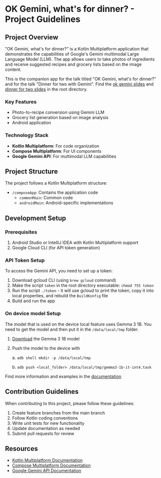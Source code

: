 # OK Gemini, what's for dinner? - Project Guidelines

## Project Overview

"OK Gemini, what's for dinner?" is a Kotlin Multiplatform application that demonstrates the capabilities of Google's Gemini multimodal Large Language Model (LLM). The app allows users to take photos of ingredients and receive suggested recipes and grocery lists based on the image content.

This is the companion app for the talk titled "OK Gemini, what's for dinner?" and for the talk "Dinner for two with Gemini". Find the [ok gemini slides](ok_gemini_slides.pdf) and [dinner for two slides](dinner_for_two.pdf) in the root directory.

### Key Features
- Photo-to-recipe conversion using Gemini LLM
- Grocery list generation based on image analysis
- Android application

### Technology Stack
- **Kotlin Multiplatform**: For code organization
- **Compose Multiplatform**: For UI components
- **Google Gemini API**: For multimodal LLM capabilities

## Project Structure

The project follows a Kotlin Multiplatform structure:

- `/composeApp`: Contains the application code
  - `commonMain`: Common code
  - `androidMain`: Android-specific implementations

## Development Setup

### Prerequisites
1. Android Studio or IntelliJ IDEA with Kotlin Multiplatform support
2. Google Cloud CLI (for API token generation)

### API Token Setup
To access the Gemini API, you need to set up a token:
1. Download gcloud CLI (using `brew gcloud` command)
2. Make the script `token` in the root directory executable: `chmod 755 token`
3. Run the script `./token` - it will use gcloud to print the token, copy it into local properties, and rebuild the `BuildKonfig` file
4. Build and run the app

### On device model Setup
The model that is used on the device local feature uses Gemma 3 1B. You need to get the model and then put it in the `/data/local/tmp` folder.
1. [Download](https://huggingface.co/litert-community/Gemma3-1B-IT/resolve/main/gemma3-1b-it-int4.task) the Gemma 3 1B model
2. Push the model to the device with

   a. `adb shell mkdir -p /data/local/tmp`

   b. `adb push <local_folder> /data/local/tmp/gemma3-1b-it-int4.task`

Find more information and examples in the [documentation](https://ai.google.dev/edge/mediapipe/solutions/genai/llm_inference/android)

## Contribution Guidelines

When contributing to this project, please follow these guidelines:

1. Create feature branches from the main branch
2. Follow Kotlin coding conventions
3. Write unit tests for new functionality
4. Update documentation as needed
5. Submit pull requests for review

## Resources

- [Kotlin Multiplatform Documentation](https://www.jetbrains.com/help/kotlin-multiplatform-dev/get-started.html)
- [Compose Multiplatform Documentation](https://www.jetbrains.com/lp/compose-multiplatform/)
- [Google Gemini API Documentation](https://ai.google.dev/docs)
